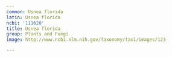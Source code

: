 ```yaml
---
common: Usnea florida
latin: Usnea florida
ncbi: '111620'
title: Usnea florida
group: Plants and Fungi
image: http://www.ncbi.nlm.nih.gov/Taxonomy/taxi/images/123

---
```

